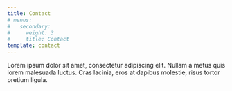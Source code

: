 ```yaml
---
title: Contact
# menus:
#   secondary:
#     weight: 3
#     title: Contact
template: contact
---
```


Lorem ipsum dolor sit amet, consectetur adipiscing elit. Nullam a metus quis lorem malesuada luctus. Cras lacinia, eros at dapibus molestie, risus tortor pretium ligula.
